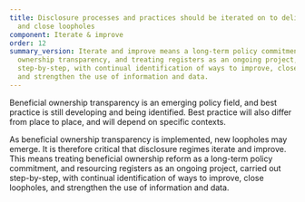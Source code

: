 ```yaml
---
title: Disclosure processes and practices should be iterated on to deliver improvements
  and close loopholes
component: Iterate & improve
order: 12
summary_version: Iterate and improve means a long-term policy commitment to beneficial
  ownership transparency, and treating registers as an ongoing project, carried out
  step-by-step, with continual identification of ways to improve, close loopholes,
  and strengthen the use of information and data.
---
```


Beneficial ownership transparency is an emerging policy field, and best practice is still developing and being identified. Best practice will also differ from place to place, and will depend on specific contexts. 

As beneficial ownership transparency is implemented, new loopholes may emerge. It is therefore critical that disclosure regimes iterate and improve. This means treating beneficial ownership reform as a long-term policy commitment, and resourcing registers as an ongoing project, carried out step-by-step, with continual identification of ways to improve, close loopholes, and strengthen the use of information and data.